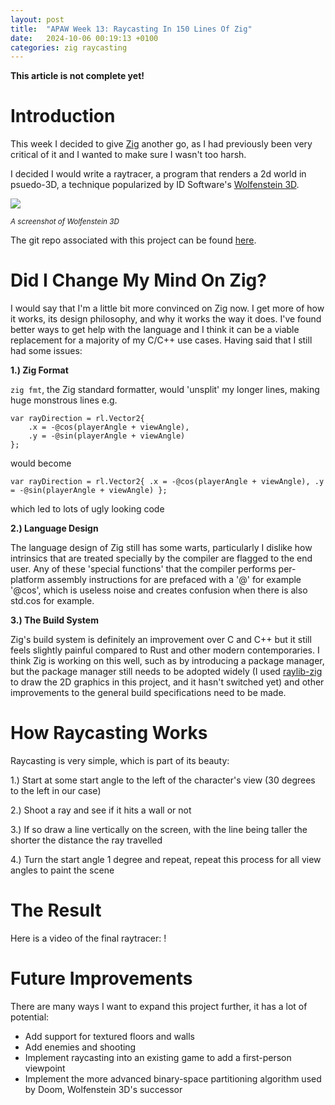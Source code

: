 ```yaml
---
layout: post
title:  "APAW Week 13: Raycasting In 150 Lines Of Zig"
date:   2024-10-06 00:19:13 +0100
categories: zig raycasting
---
```


**This article is not complete yet!**

# Introduction
This week I decided to give [Zig](https://ziglang.org/) another go, as I had previously been very critical of it and I wanted to make sure I wasn't too harsh.

I decided I would write a raytracer, a program that renders a 2d world in psuedo-3D, a technique popularized by ID Software's [Wolfenstein 3D](https://en.wikipedia.org/wiki/Wolfenstein_3D).

![](https://assetsio.gnwcdn.com/sc81t6.jpg?width=1200&height=1200&fit=bounds&quality=70&format=jpg&auto=webp)
<p><small> <i> A screenshot of Wolfenstein 3D </i> </small></p>

The git repo associated with this project can be found [here](https://github.com/Fhoughton/wolfenzig).

# Did I Change My Mind On Zig?
I would say that I'm a little bit more convinced on Zig now. I get more of how it works, its design philosophy, and why it works the way it does. I've found better ways to get help with the language and I think it can be a viable replacement for a majority of my C/C++ use cases. Having said that I still had some issues:

<b>1.) Zig Format</b>

`zig fmt`, the Zig standard formatter, would 'unsplit' my longer lines, making huge monstrous lines e.g.
```zig
var rayDirection = rl.Vector2{
    .x = -@cos(playerAngle + viewAngle),
    .y = -@sin(playerAngle + viewAngle)
};
```
would become
```zig
var rayDirection = rl.Vector2{ .x = -@cos(playerAngle + viewAngle), .y = -@sin(playerAngle + viewAngle) };
```

which led to lots of ugly looking code

<b>2.) Language Design</b>

The language design of Zig still has some warts, particularly I dislike how intrinsics that are treated specially by the compiler are flagged to the end user. Any of these 'special functions' that the compiler performs per-platform assembly instructions for are prefaced with a '@' for example '@cos', which is useless noise and creates confusion when there is also std.cos for example.

<b>3.) The Build System</b>

Zig's build system is definitely an improvement over C and C++ but it still feels slightly painful compared to Rust and other modern contemporaries. I think Zig is working on this well, such as by introducing a package manager, but the package manager still needs to be adopted widely (I used [raylib-zig](https://github.com/Not-Nik/raylib-zig) to draw the 2D graphics in this project, and it hasn't switched yet) and other improvements to the general build specifications need to be made.

# How Raycasting Works
Raycasting is very simple, which is part of its beauty:

1.) Start at some start angle to the left of the character's view (30 degrees to the left in our case)

2.) Shoot a ray and see if it hits a wall or not

3.) If so draw a line vertically on the screen, with the line being taller the shorter the distance the ray travelled

4.) Turn the start angle 1 degree and repeat, repeat this process for all view angles to paint the scene



# The Result
Here is a video of the final raytracer:
[]()!

# Future Improvements
There are many ways I want to expand this project further, it has a lot of potential:
- Add support for textured floors and walls
- Add enemies and shooting
- Implement raycasting into an existing game to add a first-person viewpoint
- Implement the more advanced binary-space partitioning algorithm used by Doom, Wolfenstein 3D's successor
